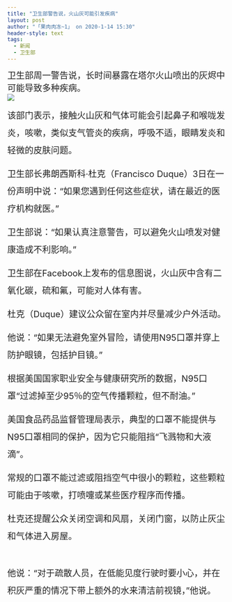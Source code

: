 ```yaml
---
title: "卫生部警告说，火山灰可能引发疾病"
layout: post
author: "「果肉肉冻~1」 on 2020-1-14 15:30"
header-style: text
tags:
  - 新闻
  - 卫生部
---
```


<head></head>
<body>
 <font color="#222222"><font face="Baskerville, &amp;quot"><font style="font-size:20px">卫生部周一警告说，长时间暴露在塔尔火山喷出的灰烬中可能导致多种疾病。</font></font></font>
 <br> 
 <img src="https://www.manilatimes.net/wp-content/uploads/2020/01/130120_Agoncillo5.jpg" onload="thumbImg(this)">
 <br> 
 <p style="line-height:40px;text-indent:nullem;text-align:left"><font style="color:rgb(34, 34, 34)"><font face="Baskerville, &amp;quot"><font style="font-size:20px">该部门表示，接触火山灰和气体可能会引起鼻子和喉咙发炎，咳嗽，类似支气管炎的疾病，呼吸不适，眼睛发炎和轻微的皮肤问题。</font></font></font></p>
 <p style="line-height:40px;text-indent:nullem;text-align:left"><font style="color:rgb(34, 34, 34)"><font face="Baskerville, &amp;quot"><font style="font-size:20px">卫生部长弗朗西斯科·杜克（Francisco Duque）3日在一份声明中说：“如果您遇到任何这些症状，请在最近的医疗机构就医。”</font></font></font></p>
 <p style="line-height:40px;text-indent:nullem;text-align:left"><font style="color:rgb(34, 34, 34)"><font face="Baskerville, &amp;quot"><font style="font-size:20px">卫生部说：“如果认真注意警告，可以避免火山喷发对健康造成不利影响。”</font></font></font></p>
 <p style="line-height:40px;text-indent:nullem;text-align:left"><font style="color:rgb(34, 34, 34)"><font face="Baskerville, &amp;quot"><font style="font-size:20px">卫生部在Facebook上发布的信息图说，火山灰中含有二氧化碳，硫和氟，可能对人体有害。</font></font></font></p>
 <p style="line-height:40px;text-indent:nullem;text-align:left"><font style="color:rgb(34, 34, 34)"><font face="Baskerville, &amp;quot"><font style="font-size:20px">杜克（Duque）建议公众留在室内并尽量减少户外活动。</font></font></font></p>
 <p style="line-height:40px;text-indent:nullem;text-align:left"><font style="color:rgb(34, 34, 34)"><font face="Baskerville, &amp;quot"><font style="font-size:20px">他说：“如果无法避免室外冒险，请使用N95口罩并穿上防护眼镜，包括护目镜。”</font></font></font></p>
 <p style="line-height:40px;text-indent:nullem;text-align:left"><font style="color:rgb(34, 34, 34)"><font face="Baskerville, &amp;quot"><font style="font-size:20px">根据美国国家职业安全与健康研究所的数据，N95口罩“过滤掉至少95％的空气传播颗粒，但不耐油。”</font></font></font></p>
 <p style="line-height:40px;text-indent:nullem;text-align:left"><font style="color:rgb(34, 34, 34)"><font face="Baskerville, &amp;quot"><font style="font-size:20px">美国食品药品监督管理局表示，典型的口罩不能提供与N95口罩相同的保护，因为它只能阻挡“飞溅物和大液滴”。</font></font></font></p>
 <p style="line-height:40px;text-indent:nullem;text-align:left"><font style="color:rgb(34, 34, 34)"><font face="Baskerville, &amp;quot"><font style="font-size:20px">常规的口罩不能过滤或阻挡空气中很小的颗粒，这些颗粒可能由于咳嗽，打喷嚏或某些医疗程序而传播。</font></font></font></p>
 <p style="line-height:40px;text-indent:nullem;text-align:left"><font style="color:rgb(34, 34, 34)"><font face="Baskerville, &amp;quot"><font style="font-size:20px">杜克还提醒公众关闭空调和风扇，关闭门窗，以防止灰尘和气体进入房屋。</font></font></font></p>
 <br> 
 <p style="line-height:40px;text-indent:nullem;text-align:left"><font style="color:rgb(34, 34, 34)"><font face="Baskerville, &amp;quot"><font style="font-size:20px">他说：“对于疏散人员，在低能见度行驶时要小心，并在积灰严重的情况下带上额外的水来清洁前视镜，”他说。</font></font></font></p>
 <br>
</body>


